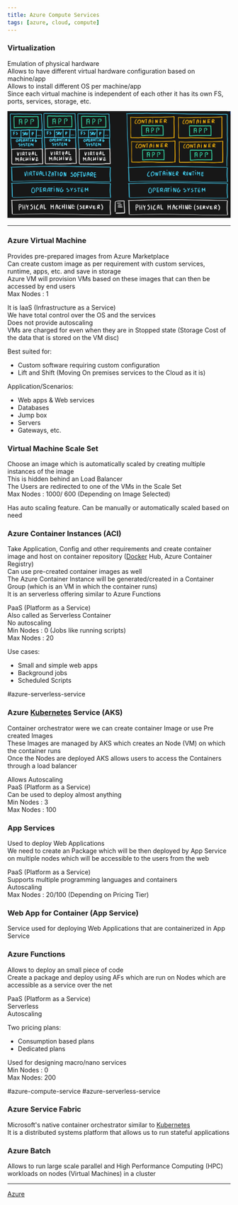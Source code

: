 ```yaml
---
title: Azure Compute Services
tags: [azure, cloud, compute]
---
```


### Virtualization

Emulation of physical hardware  
Allows to have different virtual hardware configuration based on machine/app  
Allows to install different OS per machine/app  
Since each virtual machine is independent of each other it has its own FS, ports, services, storage, etc.

![VM and Containers|600](../images/virtual-machines-and-containers.png)

---

### Azure Virtual Machine

Provides pre-prepared images from Azure Marketplace  
Can create custom image as per requirement with custom services, runtime, apps, etc. and save in storage  
Azure VM will provision VMs based on these images that can then be accessed by end users  
Max Nodes : 1

It is IaaS (Infrastructure as a Service)  
We have total control over the OS and the services  
Does not provide autoscaling  
VMs are charged for even when they are in Stopped state (Storage Cost of the data that is stored on the VM disc)

Best suited for:

* Custom software requiring custom configuration
* Lift and Shift (Moving On premises services to the Cloud as it is)

Application/Scenarios:

* Web apps & Web services
* Databases
* Jump box
* Servers
* Gateways, etc.

### Virtual Machine Scale Set

Choose an image which is automatically scaled by creating multiple instances of the image  
This is hidden behind an Load Balancer  
The Users are redirected to one of the VMs in the Scale Set  
Max Nodes : 1000/ 600 (Depending on Image Selected)

Has auto scaling feature. Can be manually or automatically scaled based on need

### Azure Container Instances (ACI)

Take Application, Config and other requirements and create container image and host on container repository ([Docker](../../../Software%20Engineering/DevOps/Docker/Docker.md) Hub, Azure Container Registry)  
Can use pre-created container images as well  
The Azure Container Instance will be generated/created in a Container Group (which is an VM in which the container runs)  
It is an serverless offering similar to Azure Functions

PaaS (Platform as a Service)  
Also called as Serverless Container  
No autoscaling  
Min Nodes : 0 (Jobs like running scripts)  
Max Nodes : 20

Use cases:

* Small and simple web apps
* Background jobs
* Scheduled Scripts

#azure-serverless-service 

### Azure [Kubernetes](../../../Software%20Engineering/DevOps/Kubernetes/Kubernetes.md) Service (AKS)

Container orchestrator were we can create container Image or use Pre created Images  
These Images are managed by AKS which creates an Node (VM) on which the container runs  
Once the Nodes are deployed AKS allows users to access the Containers through a load balancer

Allows Autoscaling  
PaaS (Platform as a Service)  
Can be used to deploy almost anything  
Min Nodes : 3  
Max Nodes : 100

### App Services

Used to deploy Web Applications  
We need to create an Package which will be then deployed by App Service on multiple nodes which will be accessible to the users from the web

PaaS (Platform as a Service)  
Supports multiple programming languages and containers  
Autoscaling  
Max Nodes : 20/100 (Depending on Pricing Tier)

### Web App for Container (App Service)

Service used for deploying Web Applications that are containerized in App Service

### Azure Functions

Allows to deploy an small piece of code  
Create a package and deploy using AFs which are run on Nodes which are accessible as a service over the net

PaaS (Platform as a Service)  
Serverless  
Autoscaling

Two pricing plans:

* Consumption based plans
* Dedicated plans

Used for designing macro/nano services  
Min Nodes : 0  
Max Nodes: 200

#azure-compute-service #azure-serverless-service

### Azure Service Fabric

Microsoft's native container orchestrator similar to [Kubernetes](../../../Software%20Engineering/DevOps/Kubernetes/Kubernetes.md)  
It is a distributed systems platform that allows us to run stateful applications

### Azure Batch

Allows to run large scale parallel and High Performance Computing (HPC) workloads on nodes (Virtual Machines) in a cluster

---

[Azure](../Azure.md)